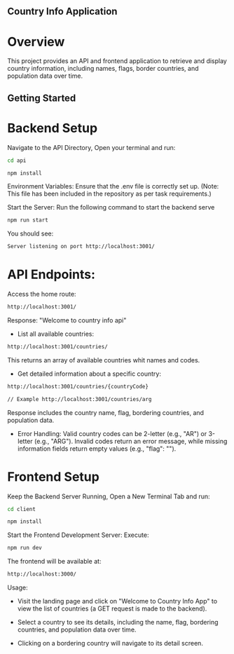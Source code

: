 ## Country Info Application

# Overview

This project provides an API and frontend application to retrieve and display country information, including names, flags, border countries, and population data over time.

## Getting Started

# Backend Setup

Navigate to the API Directory, Open your terminal and run:

```bash
cd api

npm install
```

Environment Variables: Ensure that the .env file is correctly set up. (Note: This file has been included in the repository as per task requirements.)

Start the Server: Run the following command to start the backend serve

```bash
npm run start
```

You should see:

```bash
Server listening on port http://localhost:3001/
```

# API Endpoints:

Access the home route:

```bash
http://localhost:3001/
```

Response: "Welcome to country info api"

-    List all available countries:

```bash
http://localhost:3001/countries/
```

This returns an array of available countries whit names and codes.

-    Get detailed information about a specific country:

```bash
http://localhost:3001/countries/{countryCode}

// Example http://localhost:3001/countries/arg
```

Response includes the country name, flag, bordering countries, and population data.

-    Error Handling:
     Valid country codes can be 2-letter (e.g., "AR") or 3-letter (e.g., "ARG"). Invalid codes return an error message, while missing information fields return empty values (e.g., "flag": "").

# Frontend Setup

Keep the Backend Server Running, Open a New Terminal Tab and run:

```bash
cd client

npm install
```

Start the Frontend Development Server: Execute:

```bash
npm run dev
```

The frontend will be available at:

```bash
http://localhost:3000/
```

Usage:

-    Visit the landing page and click on "Welcome to Country Info App" to view the list of countries (a GET request is made to the backend).

-    Select a country to see its details, including the name, flag, bordering countries, and population data over time.

-    Clicking on a bordering country will navigate to its detail screen.
